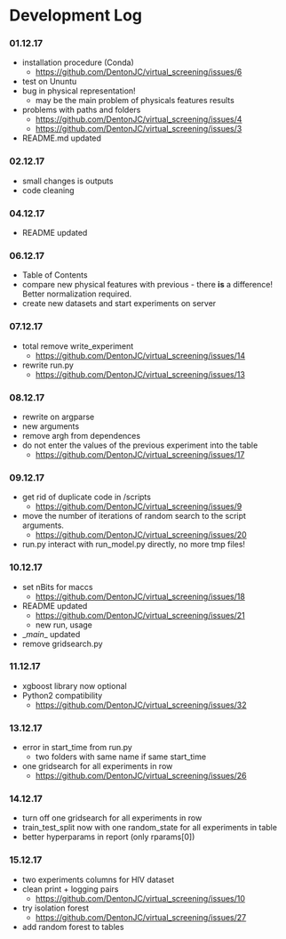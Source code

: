 # Development Log
### 01.12.17
- installation procedure (Conda)
  - https://github.com/DentonJC/virtual_screening/issues/6
- test on Ununtu
- bug in physical representation!
  - may be the main problem of physicals features results
- problems with paths and folders
  - https://github.com/DentonJC/virtual_screening/issues/4
  - https://github.com/DentonJC/virtual_screening/issues/3
- README.md updated

### 02.12.17
- small changes is outputs
- code cleaning

### 04.12.17
- README updated

### 06.12.17
- Table of Contents
- compare new physical features with previous - there <b>is</b> a difference! Better normalization required.
- create new datasets and start experiments on server

### 07.12.17
- total remove write_experiment
  - https://github.com/DentonJC/virtual_screening/issues/14
- rewrite run.py
  - https://github.com/DentonJC/virtual_screening/issues/13

### 08.12.17
- rewrite on argparse
- new arguments
- remove argh from dependences
- do not enter the values of the previous experiment into the table
  - https://github.com/DentonJC/virtual_screening/issues/17

### 09.12.17
- get rid of duplicate code in /scripts
  - https://github.com/DentonJC/virtual_screening/issues/9
- move the number of iterations of random search to the script arguments.
  - https://github.com/DentonJC/virtual_screening/issues/20
- run.py interact with run_model.py directly, no more tmp files!

### 10.12.17
- set nBits for maccs
  - https://github.com/DentonJC/virtual_screening/issues/18
- README updated
  - https://github.com/DentonJC/virtual_screening/issues/21
  - new run, usage
- \__main__ updated
- remove gridsearch.py

### 11.12.17
- xgboost library now optional
- Python2 compatibility
  - https://github.com/DentonJC/virtual_screening/issues/32

### 13.12.17
- error in start_time from run.py
  - two folders with same name if same start_time
- one gridsearch for all experiments in row
  - https://github.com/DentonJC/virtual_screening/issues/26

### 14.12.17
- turn off one gridsearch for all experiments in row
- train_test_split now with one random_state for all experiments in table
- better hyperparams in report (only rparams[0])

### 15.12.17
- two experiments columns for HIV dataset
- clean print + logging pairs
  - https://github.com/DentonJC/virtual_screening/issues/10
- try isolation forest
  - https://github.com/DentonJC/virtual_screening/issues/27
- add random forest to tables
